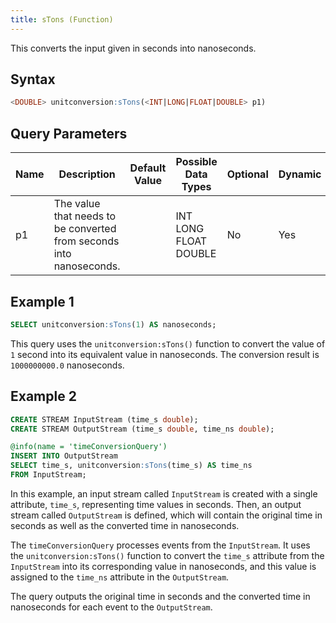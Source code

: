 ```yaml
---
title: sTons (Function)
---
```


This converts the input given in seconds into nanoseconds.

## Syntax

```sql
<DOUBLE> unitconversion:sTons(<INT|LONG|FLOAT|DOUBLE> p1)
```

## Query Parameters

| Name | Description | Default Value | Possible Data Types   | Optional | Dynamic |
|------|-------------|---------------|-----------------------|----------|---------|
| p1   | The value that needs to be converted from seconds into nanoseconds. |               | INT LONG FLOAT DOUBLE | No       | Yes     |

## Example 1

```sql
SELECT unitconversion:sTons(1) AS nanoseconds;
```

This query uses the `unitconversion:sTons()` function to convert the value of `1` second into its equivalent value in nanoseconds. The conversion result is `1000000000.0` nanoseconds.

## Example 2

```sql
CREATE STREAM InputStream (time_s double);
CREATE STREAM OutputStream (time_s double, time_ns double);

@info(name = 'timeConversionQuery')
INSERT INTO OutputStream
SELECT time_s, unitconversion:sTons(time_s) AS time_ns
FROM InputStream;
```

In this example, an input stream called `InputStream` is created with a single attribute, `time_s`, representing time values in seconds. Then, an output stream called `OutputStream` is defined, which will contain the original time in seconds as well as the converted time in nanoseconds.

The `timeConversionQuery` processes events from the `InputStream`. It uses the `unitconversion:sTons()` function to convert the `time_s` attribute from the `InputStream` into its corresponding value in nanoseconds, and this value is assigned to the `time_ns` attribute in the `OutputStream`.

The query outputs the original time in seconds and the converted time in nanoseconds for each event to the `OutputStream`.

